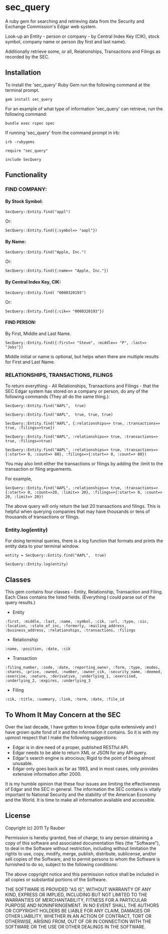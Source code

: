 # sec_query

A ruby gem for searching and retrieving data from the Security and Exchange Commission's Edgar web system.

Look-up an Entity - person or company - by Central Index Key (CIK), stock symbol, company name or person (by first and last name).

Additionally retrieve some, or all, Relationships, Transactions and Filings as recorded by the SEC.

## Installation

To install the 'sec_query' Ruby Gem run the following command at the terminal prompt.

`gem install sec_query`

For an example of what type of information 'sec_query' can retrieve, run the following command:

`bundle exec rspec spec`

If running 'sec_query' from the command prompt in irb:

`irb -rubygems`

`require "sec_query"`

`include SecQuery`

## Functionality

### FIND COMPANY:

#### By Stock Symbol:

`SecQuery::Entity.find("appl")`

Or:

`SecQuery::Entity.find({:symbol=> "aapl"})`
 
#### By Name:

`SecQuery::Entity.find("Apple, Inc.")`

Or:

`SecQuery::Entity.find({:name=> "Apple, Inc."})`

#### By Central Index Key, CIK:

`SecQuery::Entity.find( "0000320193")`

Or: 

`SecQuery::Entity.find({:cik=> "0000320193"})`

#### FIND PERSON:

By First, Middle and Last Name.

`SecQuery::Entity.find({:first=> "Steve", :middle=> "P", :last=> "Jobs"})`

Middle initial or name is optional, but helps when there are multiple results for First and Last Name.

### RELATIONSHIPS, TRANSACTIONS, FILINGS

To return everything - All Relationships, Transactions and Filings - that the SEC Edgar system has stored on a company or person, do any of the following commands (They all do the same thing.):

`SecQuery::Entity.find("AAPL",  true)`

`SecQuery::Entity.find("AAPL",  true, true, true)`

`SecQuery::Entity.find("AAPL", {:relationships=> true, :transactions=> true, :filings=>true})`

`SecQuery::Entity.find("AAPL", :relationships=> true, :transactions=> true, :filings=>true)`

`SecQuery::Entity.find("AAPL", :relationships=> true, :transactions=> {:start=> 0, :count=> 80}, :filings=>{:start=> 0, :count=> 80})`

You may also limit either the transactions or filings by adding the :limit to the transaction or filing arguements.

For example,

`SecQuery::Entity.find("AAPL", :relationships=> true, :transactions=> {:start=> 0, :count=>20, :limit=> 20}, :filings=>{:start=> 0, :count=> 20, :limit=> 20})`

The above query will only return the last 20 transactions and filings.  This is helpful when querying companies that may have thousands or tens of thousands of transactions or filings.

### Entity.log(entity)

For doing terminal queries, there is a log function that formats and prints the entity data to your terminal window.

`entity = SecQuery::Entity.find("AAPL",  true)`

`SecQuery::Entity.log(entity)`


## Classes

This gem contains four classes - Entity, Relationship, Transaction and Filing.  Each Class contains the listed fields. (Everything I could parse out of the query results.)

* Entity

`:first, :middle, :last, :name, :symbol, :cik, :url, :type, :sic, :location, :state_of_inc, :formerly, :mailing_address, :business_address, :relationships, :transactions, :filings`

* Relationship

`:name, :position, :date, :cik`

* Transaction

`:filing_number, :code, :date, :reporting_owner, :form, :type, :modes, :shares, :price, :owned, :number, :owner_cik, :security_name, :deemed, :exercise, :nature, :derivative, :underlying_1, :exercised,	:underlying_2, :expires, :underlying_3`

* Filing

`:cik, :title, :summary, :link, :term, :date, :file_id`

## To Whom It May Concern at the SEC

Over the last decade, I have gotten to know Edgar quite extensively and I have grown quite fond of it and the information it contains. So it is with my upmost respect that I make the following suggestions:

* Edgar is in dire need of a proper, published RESTful API.
* Edgar needs to be able to return XML or JSON  for any API query.
* Edgar's search engine is atrocious; Rigid to the point of being almost unusable.
* Edgar only goes back as far as 1993, and in most cases, only provides extensive information after 2000.

It is my humble opinion that these four issues are limiting the effectiveness of Edgar and the SEC in general.  The information the SEC contains is vitally important to National Security and the stability of the American Economy and the World.  It is time to  make all information available and accessible.

## License

Copyright (c) 2011 Ty Rauber

Permission is hereby granted, free of charge, to any person obtaining a copy of this software and associated documentation files (the "Software"), to deal in the Software without restriction, including without limitation the rights to use, copy, modify, merge, publish, distribute, sublicense, and/or sell copies of the Software, and to permit persons to whom the Software is furnished to do so, subject to the following conditions:

The above copyright notice and this permission notice shall be included in all copies or substantial portions of the Software.

THE SOFTWARE IS PROVIDED "AS IS", WITHOUT WARRANTY OF ANY KIND, EXPRESS OR IMPLIED, INCLUDING BUT NOT LIMITED TO THE WARRANTIES OF MERCHANTABILITY, FITNESS FOR A PARTICULAR PURPOSE AND NONINFRINGEMENT. IN NO EVENT SHALL THE AUTHORS OR COPYRIGHT HOLDERS BE LIABLE FOR ANY CLAIM, DAMAGES OR OTHER LIABILITY, WHETHER IN AN ACTION OF CONTRACT, TORT OR OTHERWISE, ARISING FROM, OUT OF OR IN CONNECTION WITH THE SOFTWARE OR THE USE OR OTHER DEALINGS IN THE SOFTWARE.
